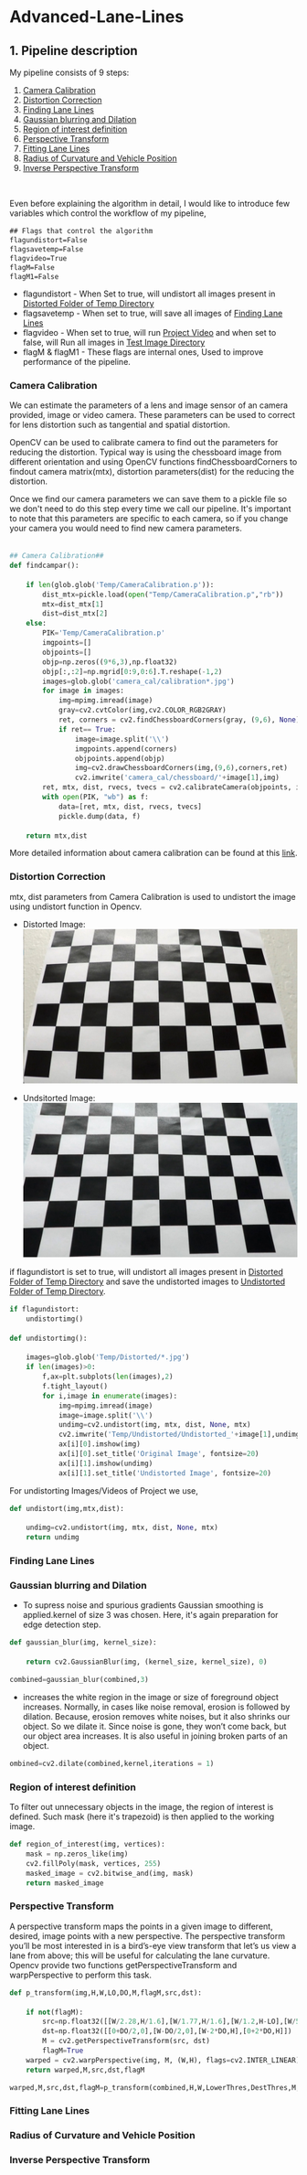 # **Advanced-Lane-Lines** 


## 1. Pipeline description

My pipeline consists of 9 steps:</br>

1. [Camera Calibration](#camera-calibration)</br>
2. [Distortion Correction](#distortion-correction)</br>
3. [Finding Lane Lines](#finding-lane-lines)</br>
4. [Gaussian blurring and Dilation](#gaussian-blurring-and-dilation)</br>
5. [Region of interest definition](#region-of-interest-definition)</br>
6. [Perspective Transform](#perspective-transform)</br>
7. [Fitting Lane Lines](#fitting-lane-lines)</br>
8. [Radius of Curvature and Vehicle Position](#radius-of-curvature-and-vehicle-position)</br>
9. [Inverse Perspective Transform](#inverse-perspective-transform)</br>
</br>


Even before explaining the algorithm in detail, I would like to introduce few variables which control the workflow of my pipeline,
```
## Flags that control the algorithm
flagundistort=False
flagsavetemp=False
flagvideo=True
flagM=False
flagM1=False
```
* flagundistort - When Set to true, will undistort all images present in [Distorted Folder of Temp Directory](./Temp/Distorted)
* flagsavetemp  - When set to true, will save all images of [Finding Lane Lines](#finding-lane-lines)
* flagvideo     - When set to true, will run [Project Video](./test_videos/project_video.mp4) and when set to false, will Run all images
                  in [Test Image Directory](./test_images)
* flagM & flagM1 - These flags are internal ones, Used to improve performance of the pipeline.

### Camera Calibration

We can estimate the parameters of a lens and image sensor of an camera provided, image or video camera. These parameters can be used to correct for lens distortion such as tangential and spatial distortion.

OpenCV can be used to calibrate camera to find out the parameters for reducing the distortion. Typical way is using the chessboard image from different orientation and using OpenCV functions findChessboardCorners to findout camera matrix(mtx), distortion parameters(dist) for the reducing the distortion.

Once we find our camera parameters we can save them to a pickle file so we don't need to do this step every time we call our pipeline. It's important to note that this parameters are specific to each camera, so if you change your camera you would need to find new camera parameters.

```python

## Camera Calibration##
def findcampar(): 

    if len(glob.glob('Temp/CameraCalibration.p')):
        dist_mtx=pickle.load(open("Temp/CameraCalibration.p","rb"))
        mtx=dist_mtx[1]
        dist=dist_mtx[2]
    else:
        PIK='Temp/CameraCalibration.p'
        imgpoints=[]
        objpoints=[]
        objp=np.zeros((9*6,3),np.float32)
        objp[:,:2]=np.mgrid[0:9,0:6].T.reshape(-1,2)
        images=glob.glob('camera_cal/calibration*.jpg')
        for image in images:
            img=mpimg.imread(image)
            gray=cv2.cvtColor(img,cv2.COLOR_RGB2GRAY)
            ret, corners = cv2.findChessboardCorners(gray, (9,6), None)
            if ret== True:
                image=image.split('\\')
                imgpoints.append(corners)
                objpoints.append(objp)
                img=cv2.drawChessboardCorners(img,(9,6),corners,ret)
                cv2.imwrite('camera_cal/chessboard/'+image[1],img)
        ret, mtx, dist, rvecs, tvecs = cv2.calibrateCamera(objpoints, imgpoints, gray.shape[::-1], None, None) 
        with open(PIK, "wb") as f:
            data=[ret, mtx, dist, rvecs, tvecs]
            pickle.dump(data, f)
            
    return mtx,dist
```

More detailed information about camera calibration can be found at this [link](http://opencv-python-tutroals.readthedocs.io/en/latest/py_tutorials/py_calib3d/py_calibration/py_calibration.html).

### Distortion Correction

mtx, dist parameters from Camera Calibration is used to undistort the image using undistort function in Opencv.

* Distorted Image:
![alt text](./Temp/Distorted/calibration3.jpg) 

* Undsitorted Image:
![alt text](./Temp/Undistorted/Undistorted_calibration3.jpg)

if flagundistort is set to true, will undistort all images present in [Distorted Folder of Temp Directory](./Temp/Distorted) and save the undistorted images to [Undistorted Folder of Temp Directory](./Temp/Undistorted).

```python
if flagundistort:
    undistortimg()
  
def undistortimg():
    
    images=glob.glob('Temp/Distorted/*.jpg')
    if len(images)>0:
        f,ax=plt.subplots(len(images),2)
        f.tight_layout()
        for i,image in enumerate(images):
            img=mpimg.imread(image)
            image=image.split('\\')
            undimg=cv2.undistort(img, mtx, dist, None, mtx)
            cv2.imwrite('Temp/Undistorted/Undistorted_'+image[1],undimg)       
            ax[i][0].imshow(img)
            ax[i][0].set_title('Original Image', fontsize=20)
            ax[i][1].imshow(undimg)
            ax[i][1].set_title('Undistorted Image', fontsize=20)
```

For undistorting Images/Videos of Project we use,

```python
def undistort(img,mtx,dist):
    
    undimg=cv2.undistort(img, mtx, dist, None, mtx)
    return undimg
```
### Finding Lane Lines
### Gaussian blurring and Dilation
* To supress noise and spurious gradients Gaussian smoothing is applied.kernel of size 3 was chosen. Here, it's again preparation for edge detection step. 

```python
def gaussian_blur(img, kernel_size):
   
    return cv2.GaussianBlur(img, (kernel_size, kernel_size), 0)
```    
```python
combined=gaussian_blur(combined,3)
```
* increases the white region in the image or size of foreground object increases. Normally, in cases like noise removal, erosion is followed by dilation. Because, erosion removes white noises, but it also shrinks our object. So we dilate it. Since noise is gone, they won’t come back, but our object area increases. It is also useful in joining broken parts of an object. 

```python
ombined=cv2.dilate(combined,kernel,iterations = 1)
```


### Region of interest definition
To filter out unnecessary objects in the image, the region of interest is defined. Such mask (here it's trapezoid) is then applied to the working image.

```python
def region_of_interest(img, vertices):
    mask = np.zeros_like(img)     
    cv2.fillPoly(mask, vertices, 255)
    masked_image = cv2.bitwise_and(img, mask)
    return masked_image
```

### Perspective Transform

A perspective transform maps the points in a given image to different, desired, image points with a new perspective. The perspective transform you’ll be most interested in is a bird’s-eye view transform that let’s us view a lane from above; this will be useful for calculating the lane curvature.
Opencv provide two functions getPerspectiveTransform and warpPerspective to perform this task.

```python
def p_transform(img,H,W,LO,DO,M,flagM,src,dst):

    if not(flagM):
        src=np.float32([[W/2.28,H/1.6],[W/1.77,H/1.6],[W/1.2,H-LO],[W/5.73,H-LO]])
        dst=np.float32([[0+DO/2,0],[W-DO/2,0],[W-2*DO,H],[0+2*DO,H]])
        M = cv2.getPerspectiveTransform(src, dst)
        flagM=True
    warped = cv2.warpPerspective(img, M, (W,H), flags=cv2.INTER_LINEAR)
    return warped,M,src,dst,flagM
```
```python
warped,M,src,dst,flagM=p_transform(combined,H,W,LowerThres,DestThres,M,flagM,src,dst)
```
### Fitting Lane Lines
### Radius of Curvature and Vehicle Position
### Inverse Perspective Transform

